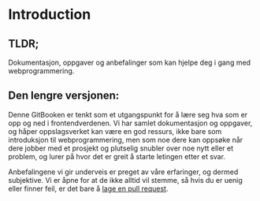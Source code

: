 # Introduction

## TLDR;

Dokumentasjon, oppgaver og anbefalinger som kan hjelpe deg i gang med webprogrammering.

## Den lengre versjonen:

Denne GitBooken er tenkt som et utgangspunkt for å lære seg hva som er opp og ned i frontendverdenen. Vi har samlet dokumentasjon og oppgaver, og håper oppslagsverket kan være en god ressurs, ikke bare som introduksjon til webprogrammering, men som noe dere kan oppsøke når dere jobber med et prosjekt og plutselig snubler over noe nytt eller et problem, og lurer på hvor det er greit å starte letingen etter et svar.

Anbefalingene vi gir underveis er preget av våre erfaringer, og dermed subjektive. Vi er åpne for at de ikke alltid vil stemme, så hvis du er uenig eller finner feil, er det bare å [lage en pull request](https://github.com/bekk/web-intro/pulls).

